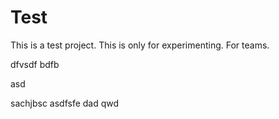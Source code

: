 
# Test
This is a test project. This is only for experimenting.
For teams.


dfvsdf bdfb

asd

sachjbsc
asdfsfe
dad
qwd
